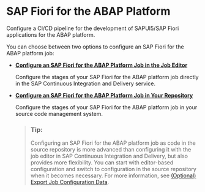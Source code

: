 <!-- loio5a4ec31140e74970866fcd776cd856f1 -->

# SAP Fiori for the ABAP Platform

Configure a CI/CD pipeline for the development of SAPUI5/SAP Fiori applications for the ABAP platform.



You can choose between two options to configure an SAP Fiori for the ABAP platform job:

-   [**Configure an SAP Fiori for the ABAP Platform Job in the Job Editor**](configure-an-sap-fiori-for-the-abap-platform-job-in-the-job-editor-4c26bfb.md#loio4c26bfbeb6444805a933ca48a470b217)

    Configure the stages of your SAP Fiori for the ABAP platform job directly in the SAP Continuous Integration and Delivery service.

-   [**Configure an SAP Fiori for the ABAP Platform Job in Your Repository**](configure-an-sap-fiori-for-the-abap-platform-job-in-your-repository-a859560.md#loioa859560bca4149488f8e94e9c9a9adad)

    Configure the stages of your SAP Fiori for the ABAP platform job in your source code management system.

    > ### Tip:  
    > Configuring an SAP Fiori for the ABAP platform job as code in the source repository is more advanced than configuring it with the job editor in SAP Continuous Integration and Delivery, but also provides more flexibility. You can start with editor-based configuration and switch to configuration in the source repository when it becomes necessary. For more information, see [\(Optional\) Export Job Configuration Data](https://help.sap.com/viewer/99c72101f7ee40d0b2deb4df72ba1ad3/Cloud/en-US/60a76d7b5a2a46f684515b18e9cbbc08.html).


